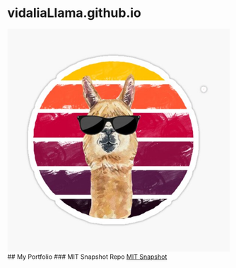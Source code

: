 # vidaliaLlama.github.io
<img src="vidaliaLlama.jpg"/>
## My Portfolio
### MIT Snapshot Repo
<a href="https://github.com/vidaliaLlama/PCDE-Activity-9.1"> MIT Snapshot </a>
